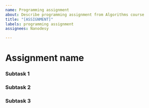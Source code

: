 ```yaml
---
name: Programming assignment
about: Describe programming assignment from Algorithms course
title: "[ASSIGNMENT]"
labels: programming assignment
assignees: Nanodesy

---
```


# Assignment name

### Subtask 1

### Subtask 2

### Subtask 3
